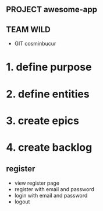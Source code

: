 ## PROJECT  awesome-app

## TEAM     WILD

- GIT cosminbucur

# 1. define purpose

# 2. define entities

# 3. create epics

# 4. create backlog

## register

- view register page
- register with email and password
- login with email and password
- logout
